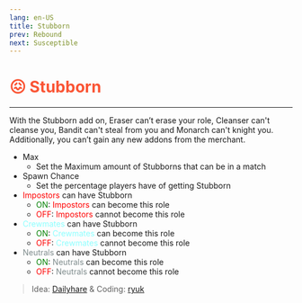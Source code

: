 ```yaml
---
lang: en-US
title: Stubborn
prev: Rebound
next: Susceptible
---
```


# <font color=#fa5434>😖 <b>Stubborn</b></font> <Badge text="Mixed" type="tip" vertical="middle"/>
---

With the Stubborn add on, Eraser can’t erase your role, Cleanser can't cleanse you, Bandit can't steal from you and Monarch can't knight you.<br>
Additionally, you can’t gain any new addons from the merchant.
* Max
  * Set the Maximum amount of Stubborns that can be in a match
* Spawn Chance
  * Set the percentage players have of getting Stubborn
* <font color=red>Impostors</font> can have Stubborn
  * <font color=green>ON</font>: <font color=red>Impostors</font> can become this role
  * <font color=red>OFF</font>: <font color=red>Impostors</font> cannot become this role
* <font color=#8cffff>Crewmates</font> can have Stubborn
  * <font color=green>ON</font>: <font color=#8cffff>Crewmates</font> can become this role
  * <font color=red>OFF</font>: <font color=#8cffff>Crewmates</font> cannot become this role
* <font color=#7f8c8d>Neutrals</font> can have Stubborn
  * <font color=green>ON</font>: <font color=#7f8c8d>Neutrals</font> can become this role
  * <font color=red>OFF</font>: <font color=#7f8c8d>Neutrals</font> cannot become this role

> Idea: [Dailyhare](#) & Coding: [ryuk](#)